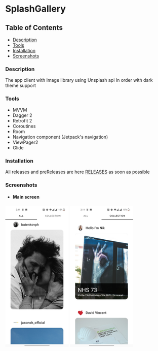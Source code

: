 # SplashGallery

## Table of Contents

- [Description](#description)
- [Tools](#tools)
- [Installation](#installation)
- [Screenshots](#screenshots)

### Description

The app client with Image library using Unsplash api In order with dark theme support

### Tools

- MVVM
- Dagger 2
- Retrofit 2
- Coroutines
- Room
- Navigation component (Jetpack's navigation)
- ViewPager2
- Glide

### Installation
All releases and preReleases are here [RELEASES](https://github.com/Slex93/SplashGallery/releases) 
as soon as possible

### Screenshots

- #### Main screen
<img src="./screenshots/Screenshot_1.jpg" width="200" > <img src="./screenshots/Screenshot_2.jpg" width="200" > 

